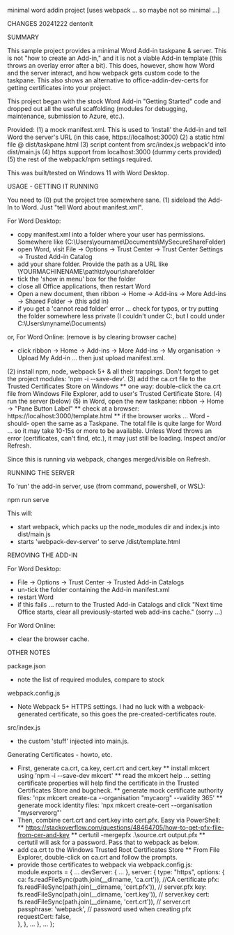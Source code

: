 minimal word addin project
[uses webpack ... so maybe not so minimal ...]

CHANGES
20241222 dentonlt

SUMMARY

This sample project provides a minimal Word Add-in taskpane & server. This
is not "how to create an Add-in," and it is not a viable Add-in
template (this throws an overlay error after a bit). This does, however,
show how Word and the server interact, and how webpack gets custom code to the
taskpane. This also shows an alternative to office-addin-dev-certs for
getting certificates into your project.

This project began with the stock Word Add-in "Getting Started" code and
dropped out all the useful scaffolding (modules for debugging, maintenance,
submission to Azure, etc.).

Provided:
(1) a mock manifest.xml. This is used to 'install' the Add-in
  and tell Word the server's URL (in this case, https://localhost:3000)
(2) a static html file @ dist/taskpane.html
(3) script content from src/index.js webpack'd into dist/main.js
(4) https support from localhost:3000 (dummy certs provided)
(5) the rest of the webpack/npm settings required.

This was built/tested on Windows 11 with Word Desktop.

USAGE - GETTING IT RUNNING

You need to
(0) put the project tree somewhere sane.
(1) sideload the Add-In to Word. Just "tell Word about manifest.xml".

For Word Desktop:
* copy manifest.xml into a folder where your user has permissions.
  Somewhere like (C:\Users\yourname\Documents\MySecureShareFolder)
* open Word, visit File -> Options -> Trust Center -> Trust Center Settings
  -> Trusted Add-in Catalog
* add your share folder. Provide the path as a URL like
  \\YOURMACHINENAME\path\to\your\sharefolder
* tick the 'show in menu' box for the folder
* close all Office applications, then restart Word
* Open a new document, then ribbon -> Home -> Add-ins -> More Add-ins ->
  Shared Folder -> (this add in)
* if you get a 'cannot read folder' error ... check for typos, or try
  putting the folder somewhere less private (I couldn't under C:\, but
  I could under C:\Users\myname\Documents\)

or, For Word Online: (remove is by clearing browser cache)
* click ribbon -> Home -> Add-ins -> More Add-ins -> My organisation ->
  Upload My Add-in ... then just upload manifest.xml.

(2) install npm, node, webpack 5+ & all their trappings.
    Don't forget to get the project modules: 'npm -i --save-dev'.
(3) add the ca.crt file to the Trusted Certificates Store on Windows
** one way: double-click the ca.crt file from Windows File Explorer, add
  to user's Trusted Certificate Store.
(4) run the server (below)
(5) in Word, open the new taskpane: ribbon -> Home -> "Pane Button Label"
** check at a browser: https://localhost:3000/template.html
** if the browser works ... Word -should- open the same as a Taskpane. The
   total file is quite large for Word ... so it may take 10-15s or more to be
   available. Unless Word throws an error (certificates, can't find, etc.), it
   may just still be loading. Inspect and/or Refresh.

Since this is running via webpack, changes merged/visible on Refresh.

RUNNING THE SERVER

To 'run' the add-in server, use (from command, powershell, or WSL):

npm run serve

This will:
* start webpack, which packs up the node_modules dir and index.js into dist/main.js
* starts 'webpack-dev-server' to serve /dist/template.html

REMOVING THE ADD-IN

For Word Desktop:
* File -> Options -> Trust Center -> Trusted Add-in Catalogs
* un-tick the folder containing the Add-in manifest.xml
* restart Word
* if this fails ... return to the Trusted Add-in Catalogs and click "Next time
  Office starts, clear all previously-started web add-ins cache." (sorry ...)

For Word Online:
* clear the browser cache.

OTHER NOTES

package.json
* note the list of required modules, compare to stock

webpack.config.js
* Note Webpack 5+ HTTPS settings. I had no luck with a webpack-generated
  certificate, so this goes the pre-created-certificates route.

src/index.js
* the custom 'stuff' injected into main.js.

Generating Certificates - howto, etc.
* First, generate ca.crt, ca.key, cert.crt and cert.key
** install mkcert using 'npm -i --save-dev mkcert'
** read the mkcert help ... setting certificate properties will help find
   the certificate in the Trusted Certificates Store and bugcheck.
** generate mock certificate authority files:
  'npx mkcert create-ca --organisation "mycaorg" --validity 365'
** generate mock identity files:
  'npx mkcert create-cert --organisation "myserverorg"'
* Then, combine cert.crt and cert.key into cert.pfx. Easy via PowerShell:
** https://stackoverflow.com/questions/48464705/how-to-get-pfx-file-from-cer-and-key
** certutil -mergepfx .\source.crt output.pfx
** certutil will ask for a password. Pass that to webpack as below.
* add ca.crt to the Windows Trusted Root Certificates Store
** From File Explorer, double-click on ca.crt and follow the prompts.
* provide those certificates to webpack via webpack.config.js:
module.exports = {
 ...
  devServer: {
    ...
    },
    server: {
      type: "https",
      options: {
        ca: fs.readFileSync(path.join(__dirname, 'ca.crt')), //CA certificate
        pfx: fs.readFileSync(path.join(__dirname, 'cert.pfx')), // server.pfx 
        key: fs.readFileSync(path.join(__dirname, 'cert.key')),  // server.key
        cert: fs.readFileSync(path.join(__dirname, 'cert.crt')), // server.crt
        passphrase: 'webpack', // password used when creating pfx
        requestCert: false,  
      },
    },
    ...
  },
  ...
};



